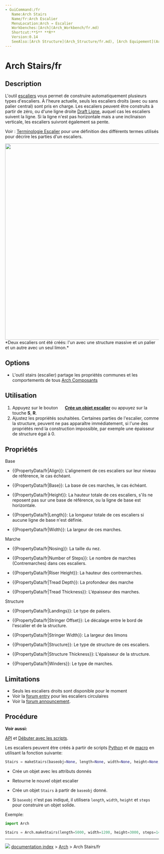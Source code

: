 ```yaml
---
- GuiCommand:/fr
   Name:Arch Stairs
   Name/fr:Arch Escalier
   MenuLocation:Arch → Escalier
   Workbenches:[Arch](Arch_Workbench/fr.md)
   Shortcut:**S** **R**
   Version:0.14
   SeeAlso:[Arch Structure](Arch_Structure/fr.md), [Arch Equipement](Arch_Equipment/fr.md)
---
```


# Arch Stairs/fr

## Description

L\'outil [escaliers](Arch_Stairs/fr.md) vous permet de construire automatiquement plusieurs types d\'escaliers. À l\'heure actuelle, seuls les escaliers droits (avec ou sans palier central) sont pris en charge. Les escaliers peuvent être construits à partir de zéro, ou d\'une ligne droite [Draft Ligne](Draft_Line/fr.md), auquel cas les escaliers suivent la ligne. Si la ligne n\'est pas horizontale mais a une inclinaison verticale, les escaliers suivront également sa pente.

Voir : [Terminologie Escalier](https://fr.wikipedia.org/wiki/Escalier#Terminologie) pour une définition des différents termes utilisés pour décrire les parties d\'un escaliers.

<img alt="" src=images/Arch_Stairs_example.jpg  style="width:640px;"> 
*Deux escaliers ont été créés: l'un avec une structure massive et un palier et un autre avec un seul limon.*

## Options

-   L\'outil stairs (escalier) partage les propriétés communes et les comportements de tous [Arch Composants](Arch_Component/fr.md)

## Utilisation

1.  Appuyez sur le bouton **<img src="images/Arch_Stairs.svg" width=16px> [Crée un objet escalier](Arch_Stairs/fr.md)** ou appuyez sur la touche **S**, **R**.
2.  Ajustez les propriétés souhaitées. Certaines parties de l\'escalier, comme la structure, peuvent ne pas apparaître immédiatement, si l\'une des propriétés rend la construction impossible, par exemple une épaisseur de structure égal à 0.

## Propriétés

Base

-    {{PropertyData/fr|Align}}: L\'alignement de ces escaliers sur leur niveau de référence, le cas échéant.

-    {{PropertyData/fr|Base}}: La base de ces marches, le cas échéant.

-    {{PropertyData/fr|Height}}: La hauteur totale de ces escaliers, s\'ils ne reposent pas sur une base de référence, ou la ligne de base est horizontale.

-    {{PropertyData/fr|Length}}: La longueur totale de ces escaliers si aucune ligne de base n\'est définie.

-    {{PropertyData/fr|Width}}: La largeur de ces marches.

Marche

-    {{PropertyData/fr|Nosing}}: La taille du nez.

-    {{PropertyData/fr|Number of Steps}}: Le nombre de marches (Contremarches) dans ces escaliers.

-    {{PropertyData/fr|Riser Height}}: La hauteur des contremarches.

-    {{PropertyData/fr|Tread Depth}}: La profondeur des marche

-    {{PropertyData/fr|Tread Thickness}}: L\'épaisseur des marches.

Structure

-    {{PropertyData/fr|Landings}}: Le type de paliers.

-    {{PropertyData/fr|Stringer Offset}}: Le décalage entre le bord de l\'escalier et de la structure.

-    {{PropertyData/fr|Stringer Width}}: La largeur des limons

-    {{PropertyData/fr|Structure}}: Le type de structure de ces escaliers.

-    {{PropertyData/fr|Structure Thickness}}: L\'épaisseur de la structure.

-    {{PropertyData/fr|Winders}}: Le type de marches.

## Limitations

-   Seuls les escaliers droits sont disponible pour le moment
-   Voir la [forum entry](http://forum.freecadweb.org/viewtopic.php?f=23&t=6534) pour les escaliers circulaires
-   Voir la [forum announcement](http://forum.freecadweb.org/viewtopic.php?f=9&t=4564).

## Procédure


**Voir aussi:**

[API](Arch_API/fr.md) et [Débuter avec les scripts](FreeCAD_Scripting_Basics/fr.md).

Les escaliers peuvent être créés à partir de scripts [Python](Python/fr.md) et de [macro](macros/fr.md) en utilisant la fonction suivante: 
```python
Stairs = makeStairs(baseobj=None, length=None, width=None, height=None, steps=None, name="Stairs")
```

-   Crée un objet avec les attributs donnés
-   Retourne le nouvel objet escalier

-   Crée un objet `Stairs` à partir de `baseobj` donné.
-   Si `baseobj` n\'est pas indiqué, il utilisera `length`, `width`, `height` et `steps` pour construire un objet solide.

Exemple: 
```python
import Arch

Stairs = Arch.makeStairs(length=5000, width=1200, height=3000, steps=14)
```



---
![](images/Right_arrow.png) [documentation index](../README.md) > [Arch](Arch_Workbench.md) > Arch Stairs/fr
